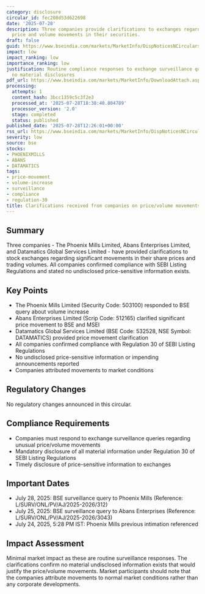 ```yaml
---
category: disclosure
circular_id: fec208d53d622698
date: '2025-07-28'
description: Three companies provide clarifications to exchanges regarding significant
  price and volume movements in their securities.
draft: false
guid: https://www.bseindia.com/markets/MarketInfo/DispNoticesNCirculars.aspx?Noticeid={F574A3C4-6C9F-405E-8CF2-CA5D580B7F6B}&noticeno=20250728-50&dt=07/28/2025&icount=50&totcount=68&flag=0
impact: low
impact_ranking: low
importance_ranking: low
justification: Routine compliance responses to exchange surveillance queries with
  no material disclosures
pdf_url: https://www.bseindia.com/markets/MarketInfo/DownloadAttach.aspx?id=20250728-50&attachedId=28a08cb2-b483-4f38-aea6-82df552c77c3
processing:
  attempts: 1
  content_hash: 3bcc1359c5c3f2e3
  processed_at: '2025-07-28T18:38:40.804789'
  processor_version: '2.0'
  stage: completed
  status: published
published_date: '2025-07-28T12:26:01+00:00'
rss_url: https://www.bseindia.com/markets/MarketInfo/DispNoticesNCirculars.aspx?Noticeid={F574A3C4-6C9F-405E-8CF2-CA5D580B7F6B}&noticeno=20250728-50&dt=07/28/2025&icount=50&totcount=68&flag=0
severity: low
source: bse
stocks:
- PHOENIXMILLS
- ABANS
- DATAMATICS
tags:
- price-movement
- volume-increase
- surveillance
- compliance
- regulation-30
title: Clarifications received from companies on price/volume movements
---
```


## Summary

Three companies - The Phoenix Mills Limited, Abans Enterprises Limited, and Datamatics Global Services Limited - have provided clarifications to stock exchanges regarding significant movements in their share prices and trading volumes. All companies confirmed compliance with SEBI Listing Regulations and stated no undisclosed price-sensitive information exists.

## Key Points

- The Phoenix Mills Limited (Security Code: 503100) responded to BSE query about volume increase
- Abans Enterprises Limited (Scrip Code: 512165) clarified significant price movement to BSE and MSEI
- Datamatics Global Services Limited (BSE Code: 532528, NSE Symbol: DATAMATICS) provided price movement clarification
- All companies confirmed compliance with Regulation 30 of SEBI Listing Regulations
- No undisclosed price-sensitive information or impending announcements reported
- Companies attributed movements to market conditions

## Regulatory Changes

No regulatory changes announced in this circular.

## Compliance Requirements

- Companies must respond to exchange surveillance queries regarding unusual price/volume movements
- Mandatory disclosure of all material information under Regulation 30 of SEBI Listing Regulations
- Timely disclosure of price-sensitive information to exchanges

## Important Dates

- July 28, 2025: BSE surveillance query to Phoenix Mills (Reference: L/SURV/ONL/PV/AJ/2025-2026/312)
- July 25, 2025: BSE surveillance query to Abans Enterprises (Reference: L/SURV/ONL/PV/AJ/2025-2026/3043)
- July 24, 2025, 5:28 PM IST: Phoenix Mills previous intimation referenced

## Impact Assessment

Minimal market impact as these are routine surveillance responses. The clarifications confirm no material undisclosed information exists that would justify the price/volume movements. Market participants should note that the companies attribute movements to normal market conditions rather than any corporate developments.